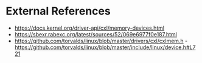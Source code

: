 # External References
- https://docs.kernel.org/driver-api/cxl/memory-devices.html
- https://sbexr.rabexc.org/latest/sources/52/069e6977f0e187.html
- https://github.com/torvalds/linux/blob/master/drivers/cxl/cxlmem.h
 -https://github.com/torvalds/linux/blob/master/include/linux/device.h#L721